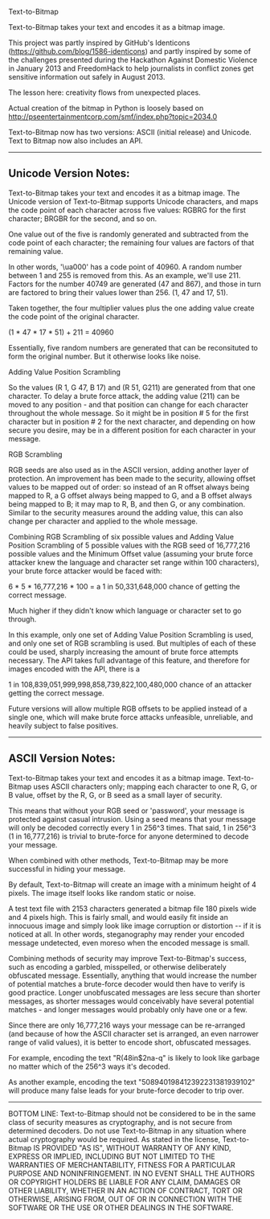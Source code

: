 Text-to-Bitmap

Text-to-Bitmap takes your text and encodes it as a bitmap image.

This project was partly inspired by GitHub's Identicons (https://github.com/blog/1586-identicons) and partly inspired by some of the challenges presented during the Hackathon Against Domestic Violence in January 2013 and FreedomHack to help journalists in conflict zones get sensitive information out safely in August 2013.

The lesson here: creativity flows from unexpected places.

Actual creation of the bitmap in Python is loosely based on http://pseentertainmentcorp.com/smf/index.php?topic=2034.0

Text-to-Bitmap now has two versions: ASCII (initial release) and Unicode.  Text to Bitmap now also includes an API.

-----------------------
Unicode Version Notes:
-----------------------

Text-to-Bitmap takes your text and encodes it as a bitmap image. The Unicode version of Text-to-Bitmap supports Unicode characters, and maps the code point of each character across five values: RGBRG for the first character; BRGBR for the second, and so on.

One value out of the five is randomly generated and subtracted from the code point of each character; the remaining four values are factors of that remaining value.

In other words, '\ua000' has a code point of 40960.  A random number between 1 and 255 is removed from this.  As an example, we'll use 211.  Factors for the number 40749 are generated (47 and 867), and those in turn are factored to bring their values lower than 256. (1, 47 and 17, 51).

Taken together, the four multiplier values plus the one adding value create the code point of the original character.

(1 * 47 * 17 * 51) + 211 = 40960

Essentially, five random numbers are generated that can be reconsituted to form the original number.  But it otherwise looks like noise.

Adding Value Position Scrambling

So the values (R 1, G 47, B 17) and (R 51, G211) are generated from that one character.  To delay a brute force attack, the adding value (211) can be moved to any position - and that position can change for each character throughout the whole message.  So it might be in position # 5 for the first character but in position # 2 for the next character, and depending on how secure you desire, may be in a different position for each character in your message.

RGB Scrambling

RGB seeds are also used as in the ASCII version, adding another layer of protection.  An improvement has been made to the security, allowing offset values to be mapped out of order: so instead of an R offset always being mapped to R, a G offset always being mapped to G, and a B offset always being mapped to B; it may map to R, B, and then G, or any combination.  Similar to the security measures around the adding value, this can also change per character and applied to the whole message.

Combining RGB Scrambling of six possible values and Adding Value Position Scrambling of 5 possible values with the RGB seed of 16,777,216 possible values and the Minimum Offset value (assuming your brute force attacker knew the language and character set range within 100 characters), your brute force attacker would be faced with:

6 * 5 * 16,777,216 * 100 = a 1 in 50,331,648,000 chance of getting the correct message.

Much higher if they didn't know which language or character set to go through.

In this example, only one set of Adding Value Position Scrambling is used, and only one set of RGB scrambling is used.  But multiples of each of these could be used, sharply increasing the amount of brute force attempts necessary.  The API takes full advantage of this feature, and therefore for images encoded with the API, there is a 

1 in 108,839,051,999,998,858,739,822,100,480,000 chance of an attacker getting the correct message.

Future versions will allow multiple RGB offsets to be applied instead of a single one, which will make brute force attacks unfeasible, unreliable, and heavily subject to false positives.

---------------------
ASCII Version Notes:
---------------------

Text-to-Bitmap takes your text and encodes it as a bitmap image.  Text-to-Bitmap uses ASCII characters only; mapping each character to one R, G, or B value, offset by the R, G, or B seed as a small layer of security.

This means that without your RGB seed or 'password', your message is protected against casual intrusion.  Using a seed means that your message will only be decoded correctly every 1 in 256^3 times. That said, 1 in 256^3 (1 in 16,777,216) is trivial to brute-force for anyone determined to decode your message.

When combined with other methods, Text-to-Bitmap may be more successful in hiding your message.

By default, Text-to-Bitmap will create an image with a minimum height of 4 pixels.  The image itself looks like random static or noise.

A test text file with 2153 characters generated a bitmap file 180 pixels wide and 4 pixels high.  This is fairly small, and would easily fit inside an innocuous image and simply look like image corruption or distortion -- if it is noticed at all.  In other words, steganography may render your encoded message undetected, even moreso when the encoded message is small.

Combining methods of security may improve Text-to-Bitmap's success, such as encoding a garbled, misspelled, or otherwise deliberately obfuscated message.  Essentially, anything that would increase the number of potential matches a brute-force decoder would then have to verify is good practice.  Longer unobfuscated messages are less secure than shorter messages, as shorter messages would conceivably have several potential matches - and longer messages would probably only have one or a few.

Since there are only 16,777,216 ways your message can be re-arranged (and because of how the ASCII character set is arranged, an even narrower range of valid values), it is better to encode short, obfuscated messages.

For example, encoding the text "R(48in$2na-q" is likely to look like garbage no matter which of the 256^3 ways it's decoded.

As another example, encoding the text "508940198412392231381939102" will produce many false leads for your brute-force decoder to trip over.

---------------------
BOTTOM LINE: Text-to-Bitmap should not be considered to be in the same class of security measures as cryptography, and is not secure from determined decoders.  Do not use Text-to-Bitmap in any situation where actual cryptography would be required.  As stated in the license, Text-to-Bitmap IS PROVIDED "AS IS", WITHOUT WARRANTY OF ANY KIND, EXPRESS OR IMPLIED, INCLUDING BUT NOT LIMITED TO THE WARRANTIES OF MERCHANTABILITY, FITNESS FOR A PARTICULAR PURPOSE AND NONINFRINGEMENT. IN NO EVENT SHALL THE AUTHORS OR COPYRIGHT HOLDERS BE LIABLE FOR ANY CLAIM, DAMAGES OR OTHER LIABILITY, WHETHER IN AN ACTION OF CONTRACT, TORT OR OTHERWISE, ARISING FROM, OUT OF OR IN CONNECTION WITH THE SOFTWARE OR THE USE OR OTHER DEALINGS IN THE SOFTWARE.


